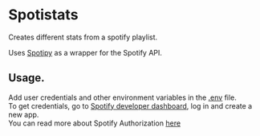 # Spotistats

Creates different stats from a spotify playlist.

Uses [Spotipy](https://github.com/plamere/spotipy) as a wrapper for the Spotify API.

## Usage.
Add user credentials and other environment variables in the [.env](.env) file.  
To get credentials, go to [Spotify developer dashboard](https://developer.spotify.com/dashboard/), log in and create a new app.  
You can read more about Spotify Authorization [here](https://developer.spotify.com/documentation/general/guides/authorization/)

